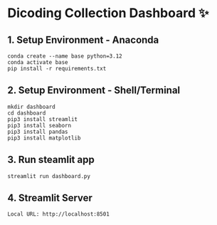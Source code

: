 # Dicoding Collection Dashboard ✨

## 1. Setup Environment - Anaconda
```
conda create --name base python=3.12
conda activate base
pip install -r requirements.txt
```

## 2. Setup Environment - Shell/Terminal
```
mkdir dashboard
cd dashboard
pip3 install streamlit
pip3 install seaborn
pip3 install pandas
pip3 install matplotlib
```

## 3. Run steamlit app
```
streamlit run dashboard.py
```

## 4. Streamlit Server
```
Local URL: http://localhost:8501
```